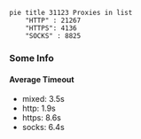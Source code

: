 
```mermaid
pie title 31123 Proxies in list
    "HTTP" : 21267
    "HTTPS": 4136
    "SOCKS" : 8825
```

### Some Info
#### Average Timeout

- mixed: 3.5s
- http: 1.9s
- https: 8.6s
- socks: 6.4s